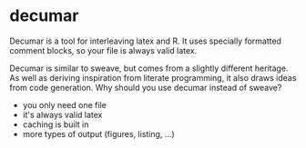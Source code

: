# decumar

Decumar is a tool for interleaving latex and R. It uses specially formatted comment blocks, so your file is always valid latex.

Decumar is similar to sweave, but comes from a slightly different heritage. As well as deriving inspiration from literate programming, it also draws ideas from code generation.  Why should you use decumar instead of sweave?

 * you only need one file
 * it's always valid latex
 * caching is built in
 * more types of output (figures, listing, ...)

